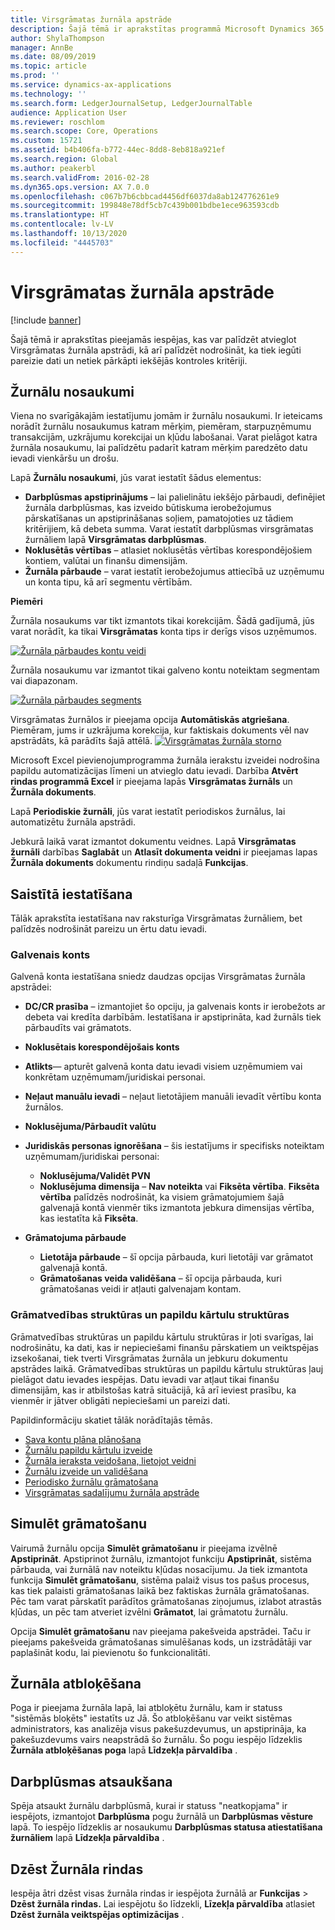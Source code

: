 ```yaml
---
title: Virsgrāmatas žurnāla apstrāde
description: Šajā tēmā ir aprakstītas programmā Microsoft Dynamics 365 Finance pieejamās iespējas, kas var palīdzēt atvieglot Virsgrāmatas žurnāla apstrādi, kā arī palīdzēt nodrošināt, ka tiek iegūti pareizie dati un netiek pārkāpti iekšējās kontroles kritēriji.
author: ShylaThompson
manager: AnnBe
ms.date: 08/09/2019
ms.topic: article
ms.prod: ''
ms.service: dynamics-ax-applications
ms.technology: ''
ms.search.form: LedgerJournalSetup, LedgerJournalTable
audience: Application User
ms.reviewer: roschlom
ms.search.scope: Core, Operations
ms.custom: 15721
ms.assetid: b4b406fa-b772-44ec-8dd8-8eb818a921ef
ms.search.region: Global
ms.author: peakerbl
ms.search.validFrom: 2016-02-28
ms.dyn365.ops.version: AX 7.0.0
ms.openlocfilehash: c067b7b6cbbcad4456df6037da8ab124776261e9
ms.sourcegitcommit: 199848e78df5cb7c439b001bdbe1ece963593cdb
ms.translationtype: HT
ms.contentlocale: lv-LV
ms.lasthandoff: 10/13/2020
ms.locfileid: "4445703"
---
```

# <a name="general-journal-processing"></a>Virsgrāmatas žurnāla apstrāde

[!include [banner](../includes/banner.md)]

Šajā tēmā ir aprakstītas pieejamās iespējas, kas var palīdzēt atvieglot Virsgrāmatas žurnāla apstrādi, kā arī palīdzēt nodrošināt, ka tiek iegūti pareizie dati un netiek pārkāpti iekšējās kontroles kritēriji.  

## <a name="journal-names"></a>Žurnālu nosaukumi

Viena no svarīgākajām iestatījumu jomām ir žurnālu nosaukumi. Ir ieteicams norādīt žurnālu nosaukumus katram mērķim, piemēram, starpuzņēmumu transakcijām, uzkrājumu korekcijai un kļūdu labošanai. Varat pielāgot katra žurnāla nosaukumu, lai palīdzētu padarīt katram mērķim paredzēto datu ievadi vienkāršu un drošu. 

Lapā **Žurnālu nosaukumi**, jūs varat iestatīt šādus elementus:

-   **Darbplūsmas apstiprinājums** – lai palielinātu iekšējo pārbaudi, definējiet žurnāla darbplūsmas, kas izveido būtiskuma ierobežojumus pārskatīšanas un apstiprināšanas soļiem, pamatojoties uz tādiem kritērijiem, kā debeta summa. Varat iestatīt darbplūsmas virsgrāmatas žurnāliem lapā **Virsgrāmatas darbplūsmas**.
-   **Noklusētās vērtības** – atlasiet noklusētās vērtības korespondējošiem kontiem, valūtai un finanšu dimensijām.
-   **Žurnāla pārbaude** – varat iestatīt ierobežojumus attiecībā uz uzņēmumu un konta tipu, kā arī segmentu vērtībām. 

**Piemēri**

Žurnāla nosaukums var tikt izmantots tikai korekcijām. Šādā gadījumā, jūs varat norādīt, ka tikai **Virsgrāmatas** konta tips ir derīgs visos uzņēmumos. 

[![Žurnāla pārbaudes kontu veidi](./media/journal-control-account-types1.png)](./media/journal-control-account-types1.png)

Žurnāla nosaukumu var izmantot tikai galveno kontu noteiktam segmentam vai diapazonam. 

[![Žurnāla pārbaudes segments](./media/journal-control-segment1.png)](./media/journal-control-segment1.png)

Virsgrāmatas žurnālos ir pieejama opcija **Automātiskās atgriešana**. Piemēram, jums ir uzkrājuma korekcija, kur faktiskais dokuments vēl nav apstrādāts, kā parādīts šajā attēlā.
[![Virsgrāmatas žurnāla storno](./media/general-journal-reversing1.png)](./media/general-journal-reversing1.png) 

Microsoft Excel pievienojumprogramma žurnāla ierakstu izveidei nodrošina papildu automatizācijas līmeni un atvieglo datu ievadi. Darbība **Atvērt rindas programmā Excel** ir pieejama lapās **Virsgrāmatas žurnāls** un **Žurnāla dokuments**. 

Lapā **Periodiskie žurnāli**, jūs varat iestatīt periodiskos žurnālus, lai automatizētu žurnāla apstrādi. 

Jebkurā laikā varat izmantot dokumentu veidnes. Lapā **Virsgrāmatas žurnāli** darbības **Saglabāt** un **Atlasīt dokumenta veidni** ir pieejamas lapas **Žurnāla dokuments** dokumentu rindiņu sadaļā **Funkcijas**.

## <a name="related-setup"></a>Saistītā iestatīšana
Tālāk aprakstīta iestatīšana nav raksturīga Virsgrāmatas žurnāliem, bet palīdzēs nodrošināt pareizu un ērtu datu ievadi.

### <a name="main-account"></a>Galvenais konts

Galvenā konta iestatīšana sniedz daudzas opcijas Virsgrāmatas žurnāla apstrādei:

-   **DC/CR prasība** – izmantojiet šo opciju, ja galvenais konts ir ierobežots ar debeta vai kredīta darbībām. Iestatīšana ir apstiprināta, kad žurnāls tiek pārbaudīts vai grāmatots.

-   **Noklusētais korespondējošais konts**
-   **Atlikts**— apturēt galvenā konta datu ievadi visiem uzņēmumiem vai konkrētam uzņēmumam/juridiskai personai.
-   **Neļaut manuālu ievadi** – neļaut lietotājiem manuāli ievadīt vērtību konta žurnālos.
-   **Noklusējuma/Pārbaudīt valūtu**
-   **Juridiskās personas ignorēšana** – šis iestatījums ir specifisks noteiktam uzņēmumam/juridiskai personai:
    -   **Noklusējuma/Validēt PVN**
    -   **Noklusējuma dimensija** – **Nav noteikta** vai **Fiksēta vērtība**. **Fiksēta vērtība** palīdzēs nodrošināt, ka visiem grāmatojumiem šajā galvenajā kontā vienmēr tiks izmantota jebkura dimensijas vērtība, kas iestatīta kā **Fiksēta**.
-   **Grāmatojuma pārbaude**
    -   **Lietotāja pārbaude** – šī opcija pārbauda, kuri lietotāji var grāmatot galvenajā kontā.
    -   **Grāmatošanas veida validēšana** – šī opcija pārbauda, kuri grāmatošanas veidi ir atļauti galvenajam kontam.

### <a name="accounting-structures-and-advanced-rules-structures"></a>Grāmatvedības struktūras un papildu kārtulu struktūras

Grāmatvedības struktūras un papildu kārtulu struktūras ir ļoti svarīgas, lai nodrošinātu, ka dati, kas ir nepieciešami finanšu pārskatiem un veiktspējas izsekošanai, tiek tverti Virsgrāmatas žurnāla un jebkuru dokumentu apstrādes laikā. Grāmatvedības struktūras un papildu kārtulu struktūras ļauj pielāgot datu ievades iespējas. Datu ievadi var atļaut tikai finanšu dimensijām, kas ir atbilstošas katrā situācijā, kā arī ieviest prasību, ka vienmēr ir jātver obligāti nepieciešami un pareizi dati.

Papildinformāciju skatiet tālāk norādītajās tēmās.
- [Sava kontu plāna plānošana](plan-chart-of-accounts.md) 
- [Žurnālu papildu kārtulu izveide](tasks/create-advanced-rules-journals.md)
- [Žurnāla ieraksta veidošana, lietojot veidni](tasks/create-journal-entry-template.md)
- [Žurnālu izveide un validēšana](tasks/create-validate-journals.md)
- [Periodisko žurnālu grāmatošana](tasks/post-periodic-journals.md)
- [Virsgrāmatas sadalījumu žurnāla apstrāde](tasks/process-ledger-allocation-journal.md)

## <a name="simulate-posting"></a>Simulēt grāmatošanu
Vairumā žurnālu opcija **Simulēt grāmatošanu** ir pieejama izvēlnē **Apstiprināt**. Apstiprinot žurnālu, izmantojot funkciju **Apstiprināt**, sistēma pārbauda, vai žurnālā nav noteiktu kļūdas nosacījumu. Ja tiek izmantota funkcija **Simulēt grāmatošanu**, sistēma palaiž visus tos pašus procesus, kas tiek palaisti grāmatošanas laikā bez faktiskas žurnāla grāmatošanas. Pēc tam varat pārskatīt parādītos grāmatošanas ziņojumus, izlabot atrastās kļūdas, un pēc tam atveriet izvēlni **Grāmatot**, lai grāmatotu žurnālu. 

Opcija **Simulēt grāmatošanu** nav pieejama pakešveida apstrādei. Taču ir pieejams pakešveida grāmatošanas simulēšanas kods, un izstrādātāji var paplašināt kodu, lai pievienotu šo funkcionalitāti.  

## <a name="journal-unlock"></a>Žurnāla atbloķēšana
Poga ir pieejama žurnāla lapā, lai atbloķētu žurnālu, kam ir statuss "sistēmās bloķēts" iestatīts uz Jā. Šo atbloķēšanu var veikt sistēmas administrators, kas analizēja visus pakešuzdevumus, un apstiprināja, ka pakešuzdevums vairs neapstrādā šo žurnālu. Šo pogu iespējo līdzeklis **Žurnāla atbloķēšanas poga** lapā **Līdzekļa pārvaldība** . 

## <a name="workflow-recall"></a>Darbplūsmas atsaukšana 
Spēja atsaukt žurnālu darbplūsmā, kurai ir statuss "neatkopjama" ir iespējots, izmantojot **Darbplūsma** pogu žurnālā un **Darbplūsmas vēsture** lapā. To iespējo līdzeklis ar nosaukumu **Darbplūsmas statusa atiestatīšana žurnāliem** lapā **Līdzekļa pārvaldība** .

## <a name="delete-journal-lines"></a>Dzēst Žurnāla rindas
Iespēja ātri dzēst visas žurnāla rindas ir iespējota žurnālā ar **Funkcijas** > **Dzēst žurnāla rindas.** Lai iespējotu šo līdzekli, **Līzekļa pārvaldība** atlasiet **Dzēst žurnāla veiktspējas optimizācijas** .
